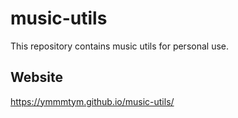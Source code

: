 # music-utils

This repository contains music utils for personal use.

## Website

https://ymmmtym.github.io/music-utils/
